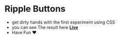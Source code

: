 # Ripple Buttons

- get dirty hands with the first experiment using CSS
- you can see The result here **[Live](http://ripplebutton.surge.sh/)**
- Have Fun ❤️